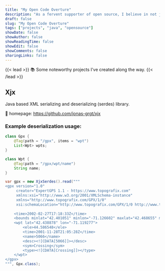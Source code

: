 ```yaml
---
title: "My Open Code Overture" 
description: "As a fervent supporter of open source, I believe in not just writing code but opening it up for shared learning and collaboration"
draft: false
slug: "My Open Code Overture"
tags: ["projects", "java", "opensource"]
showDate: false
showAuthor: false
showReadingTime: false
showEdit: false
showComments: false
sharingLinks: false
---
```


{{< lead >}}
:books: Some noteworthy projects I've created along the way.
{{< /lead >}}

## Xjx

Java based XML serializing and deserializing (serdes) library.

🏡 homepage: https://github.com/jonas-grgt/xjx

### Example deserialization usage:

```java
class Gpx {
    @Tag(path = "/gpx", items = "wpt")
    List<Wpt> wpts;
}

class Wpt {
    @Tag(path = "/gpx/wpt/name")
    String name;
}
```
```java
var gpx = new XjxSerdes().read("""
<gpx version="1.0"
     creator="ExpertGPS 1.1 - https://www.topografix.com"
     xmlns:xsi="http://www.w3.org/2001/XMLSchema-instance"
     xmlns="http://www.topografix.com/GPX/1/0"
     xsi:schemaLocation="http://www.topografix.com/GPX/1/0 http://www.topografix.com/GPX/1/0/gpx.xsd">
     
    <time>2002-02-27T17:18:33Z</time>
    <bounds minlat="42.401051" minlon="-71.126602" maxlat="42.468655" maxlon="-71.102973"/>
    <wpt lat="42.438878" lon="-71.119277">
        <ele>44.586548</ele>
        <time>2001-11-28T21:05:28Z</time>
        <name>5066</name>
        <desc><![CDATA[5066]]></desc>
        <sym>Crossing</sym>
        <type><![CDATA[Crossing]]></type>
    </wpt>
</gpx>
""", Gpx.class);
```
